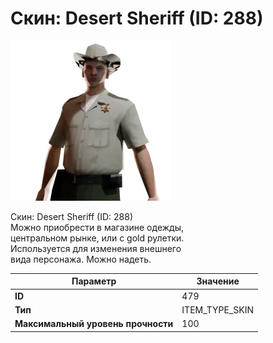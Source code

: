# Скин: Desert Sheriff (ID: 288)

![Item Image](../img/479.webp?raw=true)

Скин: Desert Sheriff (ID: 288)<br>Можно приобрести в магазине одежды,<br>центральном рынке, или с gold рулетки.<br>Используется для изменения внешнего<br>вида персонажа. Можно надеть.


| Параметр | Значение |
|----------|----------|
| **ID** | 479 |
| **Тип** | ITEM_TYPE_SKIN |
| **Максимальный уровень прочности** | 100 |

